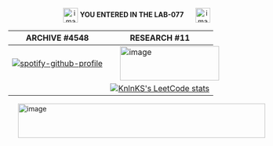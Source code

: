 <p align="center">
  <img src="https://i.imgur.com/GRSrswl.gif" alt="image" width="30vw" height="30vh" style="vertical-align: middle; margin-left: 20px;">
  <strong>YOU ENTERED IN THE LAB-077</strong>
  <img src="https://i.imgur.com/GRSrswl.gif" alt="image" width="30vw" height="30vh" style="vertical-align: middle; margin-left: 20px;">
</p>
<div><p>   </p></div>
<div><p>   </p></div>
<div><p>   </p></div>

<div></div>
<div></div>
<div></div>
<div align="center">

| ARCHIVE #4548 | RESEARCH #11 |
| --- | --- |
| [![spotify-github-profile](https://spotify-github-profile.vercel.app/api/view?uid=21wuu7hk3qqzbwdrx3zw3275a&cover_image=true&theme=default&show_offline=false&background_color=121212&bar_color_cover=true)](https://open.spotify.com/user/21wuu7hk3qqzbwdrx3zw3275a) |    <img src="https://i.pinimg.com/originals/4f/83/ec/4f83ec563dbcfe623cbbeb77305d954e.gif" alt="image" width="100%" height="70vh" style="vertical-align: middle; margin-left: 20px;"> 
  |  | [![KnlnKS's LeetCode stats](https://leetcode-stats-six.vercel.app/api?username=qpYliqp)](https://leetcode.com/qpYliqp/)


</div>
  <img src="https://i.pinimg.com/originals/4f/83/ec/4f83ec563dbcfe623cbbeb77305d954e.gif" alt="image" width="100%" height="70vh" style="vertical-align: middle; margin-left: 20px;">






